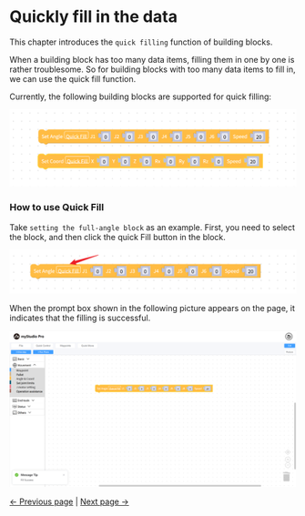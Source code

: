 # Quickly fill in the data

This chapter introduces the `quick filling` function of building blocks.

When a building block has too many data items, filling them in one by one is rather troublesome. So for building blocks with too many data items to fill in, we can use the quick fill function.

Currently, the following building blocks are supported for quick filling:


<img src="../../../../resources/3-FunctionsAndApplications/6.developmentGuide/myStudio/blockly/auto-fill1.png" />

### How to use Quick Fill

Take `setting the full-angle block` as an example. First, you need to select the block, and then click the quick Fill button in the block.

<img src="../../../../resources/3-FunctionsAndApplications/6.developmentGuide/myStudio/blockly/auto-fill2.png" />

When the prompt box shown in the following picture appears on the page, it indicates that the filling is successful.

<img src="../../../../resources/3-FunctionsAndApplications/6.developmentGuide/myStudio/blockly/auto-fill3.png" />

[← Previous page](./6.5.5.3-littleCase.md) | [Next page →](./6.5.5.5-quickMove.md)